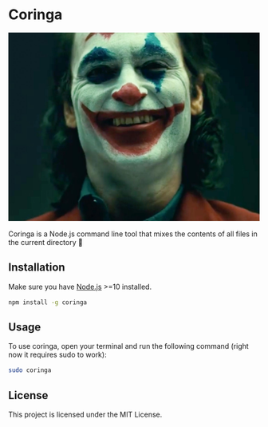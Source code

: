 # Coringa

![Alt Text](./assets/coringa.jpeg)

Coringa is a Node.js command line tool that mixes the contents of all files in the current directory :clown_face:

## Installation

Make sure you have [Node.js](https://nodejs.org) >=10 installed.

```bash
npm install -g coringa
```

## Usage
To use coringa, open your terminal and run the following command (right now it requires sudo to work):

```bash
sudo coringa
```
## License
This project is licensed under the MIT License.